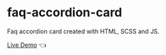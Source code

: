 # faq-accordion-card

Faq accordion card created with HTML, SCSS and JS.

[Live Demo](https://elegant-goodall-1c2222.netlify.app/) :point_left:
